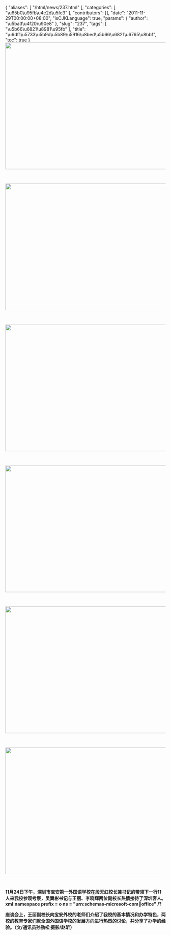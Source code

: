 {
    "aliases": [
        "/html/news/237.html"
    ],
    "categories": [
        "\u65b0\u95fb\u4e2d\u5fc3"
    ],
    "contributors": [],
    "date": "2011-11-29T00:00:00+08:00",
    "isCJKLanguage": true,
    "params": {
        "author": "\u5ba3\u4f20\u90e8"
    },
    "slug": "237",
    "tags": [
        "\u5b66\u6821\u8981\u95fb"
    ],
    "title": "\u6df1\u5733\u5b9d\u5b89\u5916\u8bed\u5b66\u6821\u6765\u8bbf",
    "toc": true
}
**<img
    src="https://cdn.tfls.online/mirror/full/d1e785eea69de2a243037066bd7f94e1c50b8d40.jpg"
    style="display:block;margin-left:auto;margin-right:auto;"
    decoding="async"
    fetchpriority="auto"
    loading="lazy"
    height="397"
    width="600"
/>**

 

**<img
    src="https://cdn.tfls.online/mirror/full/0c062111ce39e96a1ce5c26532ee5b40b8a665e4.jpg"
    style="display:block;margin-left:auto;margin-right:auto;"
    decoding="async"
    fetchpriority="auto"
    loading="lazy"
    height="397"
    width="600"
/>**

 

**<img
    src="https://cdn.tfls.online/mirror/full/317605b0ab2c592687a21ec164dbbccde39ff939.jpg"
    style="display:block;margin-left:auto;margin-right:auto;"
    decoding="async"
    fetchpriority="auto"
    loading="lazy"
    height="397"
    width="600"
/>**

 

**<img
    src="https://cdn.tfls.online/mirror/full/ddab07200eb88c87dd1cca53b6dd0cab6c86b57f.jpg"
    style="display:block;margin-left:auto;margin-right:auto;"
    decoding="async"
    fetchpriority="auto"
    loading="lazy"
    height="397"
    width="600"
/>**

 

**<img
    src="https://cdn.tfls.online/mirror/full/f269f3937739f95a8f0248b7dd04085b19aba3c5.jpg"
    style="display:block;margin-left:auto;margin-right:auto;"
    decoding="async"
    fetchpriority="auto"
    loading="lazy"
    height="397"
    width="600"
/>**

 

**<img
    src="https://cdn.tfls.online/mirror/full/f16e56550eb823cb806444e5acfc182d256bb2cc.jpg"
    style="display:block;margin-left:auto;margin-right:auto;"
    decoding="async"
    fetchpriority="auto"
    loading="lazy"
    height="397"
    width="600"
/>**

 

**11月24日下午，深圳市宝安第一外国语学校在段天虹校长兼书记的带领下一行11人来我校参观考察，吴翼彬书记与王丽、李晓辉两位副校长热情接待了深圳客人。xml:namespace prefix = o ns = "urn:schemas-microsoft-com:office:office" /?**

**座谈会上，王丽副校长向宝安外校的老师们介绍了我校的基本情况和办学特色，两校的教育专家们就全国外国语学校的发展方向进行热烈的讨论，并分享了办学的经验。（文/通讯员孙劲松 摄影/赵昕）**

